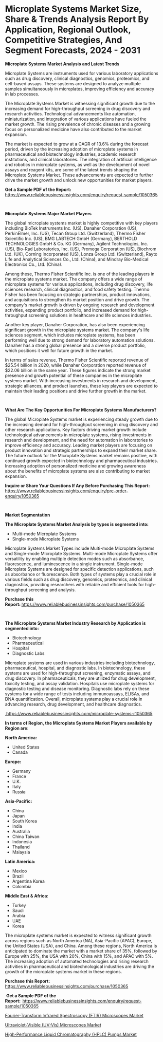 <p><h1>Microplate Systems Market Size, Share & Trends Analysis Report By Application, Regional Outlook, Competitive Strategies, And Segment Forecasts, 2024 - 2031</h1></p><p><strong>Microplate Systems Market Analysis and Latest Trends</strong></p>
<p><p>Microplate Systems are instruments used for various laboratory applications such as drug discovery, clinical diagnostics, genomics, proteomics, and cell-based assays. These systems are designed to analyze multiple samples simultaneously in microplates, improving efficiency and accuracy in lab processes.</p><p>The Microplate Systems Market is witnessing significant growth due to the increasing demand for high-throughput screening in drug discovery and research activities. Technological advancements like automation, miniaturization, and integration of various applications have fueled the market growth. The rising prevalence of chronic diseases and a growing focus on personalized medicine have also contributed to the market expansion.</p><p>The market is expected to grow at a CAGR of 13.6% during the forecast period, driven by the increasing adoption of microplate systems in pharmaceutical and biotechnology industries, academic research institutions, and clinical laboratories. The integration of artificial intelligence and robotics in microplate systems, as well as the development of novel assays and reagent kits, are some of the latest trends shaping the Microplate Systems Market. These advancements are expected to further drive the market growth and unlock new opportunities for market players.</p></p>
<p><strong>Get a Sample PDF of the Report:&nbsp;</strong> <a href="https://www.reliablebusinessinsights.com/enquiry/request-sample/1050365">https://www.reliablebusinessinsights.com/enquiry/request-sample/1050365</a></p>
<p>&nbsp;</p>
<p><strong>Microplate Systems Major Market Players</strong></p>
<p><p>The global microplate systems market is highly competitive with key players including BioTek Instruments Inc. (US), Danaher Corporation (US), PerkinElmer, Inc. (US), Tecan Group Ltd. (Switzerland), Thermo Fisher Scientific Inc. (US), BMG LABTECH GmbH (Germany), BERTHOLD TECHNOLOGIES GmbH & Co. KG (Germany), Agilent Technologies, Inc. (US), Bio-Rad Laboratories, Inc. (US), Promega Corporation (US), Biochrom Ltd. (UK), Corning Incorporated (US), Lonza Group Ltd. (Switzerland), Rayto Life and Analytical Sciences Co., Ltd. (China), and Mindray Bio-Medical Electronics Co., Ltd. (China).</p><p>Among these, Thermo Fisher Scientific Inc. is one of the leading players in the microplate systems market. The company offers a wide range of microplate systems for various applications, including drug discovery, life sciences research, clinical diagnostics, and food safety testing. Thermo Fisher has been focusing on strategic partnerships, product innovations, and acquisitions to strengthen its market position and drive growth. The company's market growth is driven by ongoing research and development activities, expanding product portfolio, and increased demand for high-throughput screening solutions in healthcare and life sciences industries.</p><p>Another key player, Danaher Corporation, has also been experiencing significant growth in the microplate systems market. The company's life sciences segment, which includes microplate systems, has been performing well due to strong demand for laboratory automation solutions. Danaher has a strong global presence and a diverse product portfolio, which positions it well for future growth in the market.</p><p>In terms of sales revenue, Thermo Fisher Scientific reported revenue of $25.54 billion in 2020, while Danaher Corporation reported revenue of $22.06 billion in the same year. These figures indicate the strong market presence and growth potential of these companies in the microplate systems market. With increasing investments in research and development, strategic alliances, and product launches, these key players are expected to maintain their leading positions and drive further growth in the market.</p></p>
<p>&nbsp;</p>
<p><strong>What Are The Key Opportunities For Microplate Systems Manufacturers?</strong></p>
<p><p>The global Microplate Systems market is experiencing steady growth due to the increasing demand for high-throughput screening in drug discovery and other research applications. Key factors driving market growth include technological advancements in microplate systems, rising investments in research and development, and the need for automation in laboratories to improve efficiency and accuracy. Leading market players are focusing on product innovation and strategic partnerships to expand their market share. The future outlook for the Microplate Systems market remains positive, with continued growth expected in biotechnology and pharmaceutical industries. Increasing adoption of personalized medicine and growing awareness about the benefits of microplate systems are also contributing to market expansion.</p></p>
<p><strong>Inquire or Share Your Questions If Any Before Purchasing This Report:</strong> <a href="https://www.reliablebusinessinsights.com/enquiry/pre-order-enquiry/1050365">https://www.reliablebusinessinsights.com/enquiry/pre-order-enquiry/1050365</a></p>
<p>&nbsp;</p>
<p><strong>Market Segmentation</strong></p>
<p><strong>The Microplate Systems Market Analysis by types is segmented into:</strong></p>
<p><ul><li>Multi-mode Microplate Systems</li><li>Single-mode Microplate Systems</li></ul></p>
<p><p>Microplate Systems Market Types include Multi-mode Microplate Systems and Single-mode Microplate Systems. Multi-mode Microplate Systems offer versatility by enabling multiple detection modes such as absorbance, fluorescence, and luminescence in a single instrument. Single-mode Microplate Systems are designed for specific detection applications, such as absorbance or fluorescence. Both types of systems play a crucial role in various fields such as drug discovery, genomics, proteomics, and clinical diagnostics, providing researchers with reliable and efficient tools for high-throughput screening and analysis.</p></p>
<p><strong>Purchase this Report:&nbsp;</strong><a href="https://www.reliablebusinessinsights.com/purchase/1050365">https://www.reliablebusinessinsights.com/purchase/1050365</a></p>
<p>&nbsp;</p>
<p><strong>The Microplate Systems Market Industry Research by Application is segmented into:</strong></p>
<p><ul><li>Biotechnology</li><li>Pharmaceutical</li><li>Hospital</li><li>Diagnostic Labs</li></ul></p>
<p><p>Microplate systems are used in various industries including biotechnology, pharmaceutical, hospital, and diagnostic labs. In biotechnology, these systems are used for high-throughput screening, enzymatic assays, and drug discovery. In pharmaceuticals, they are utilized for drug development, toxicity testing, and assay validation. Hospitals use microplate systems for diagnostic testing and disease monitoring. Diagnostic labs rely on these systems for a wide range of tests including immunoassays, ELISAs, and DNA quantification. Overall, microplate systems play a crucial role in advancing research, drug development, and healthcare diagnostics.</p></p>
<p><a href="https://www.reliablebusinessinsights.com/microplate-systems-r1050365">&nbsp;https://www.reliablebusinessinsights.com/microplate-systems-r1050365</a></p>
<p><strong>In terms of Region, the Microplate Systems Market Players available by Region are:</strong></p>
<p>
    <p> <strong> North America: </strong>
        <ul>
            <li>United States</li>
            <li>Canada</li>
        </ul>
        </p> 
    <p> <strong> Europe: </strong>
        <ul>
            <li>Germany</li>
            <li>France</li>
            <li>U.K.</li>
            <li>Italy</li>
            <li>Russia</li>
        </ul>
        </p> 
    <p> <strong> Asia-Pacific: </strong>
        <ul>
            <li>China</li>
            <li>Japan</li>
            <li>South Korea</li>
            <li>India</li>
            <li>Australia</li>
            <li>China Taiwan</li>
            <li>Indonesia</li>
            <li>Thailand</li>
            <li>Malaysia</li>
        </ul>
        </p> 
    <p> <strong> Latin America: </strong>
        <ul>
            <li>Mexico</li>
            <li>Brazil</li>
            <li>Argentina Korea</li>
            <li>Colombia</li>
        </ul>
        </p> 
    <p> <strong> Middle East & Africa: </strong>
        <ul>
            <li>Turkey</li>
            <li>Saudi</li>
            <li>Arabia</li>
            <li>UAE</li>
            <li>Korea</li>
        </ul>
    </p>
    </p>
<p><p>The microplate systems market is expected to witness significant growth across regions such as North America (NA), Asia-Pacific (APAC), Europe, the United States (USA), and China. Among these regions, North America is anticipated to dominate the market with a market share of 35%, followed by Europe with 25%, the USA with 20%, China with 15%, and APAC with 5%. The increasing adoption of automated technologies and rising research activities in pharmaceutical and biotechnological industries are driving the growth of the microplate systems market in these regions.</p></p>
<p><strong>Purchase this Report: </strong><a href="https://www.reliablebusinessinsights.com/purchase/1050365">https://www.reliablebusinessinsights.com/purchase/1050365</a></p>
<p>&nbsp;<strong>Get a Sample PDF of the Report:&nbsp;&nbsp;</strong><a href="https://www.reliablebusinessinsights.com/enquiry/request-sample/1050365">https://www.reliablebusinessinsights.com/enquiry/request-sample/1050365</a></p>
<p><strong></strong></p>
<p><p><a href="https://github.com/LaceyZemlak1/Market-Research-Report-List-1/blob/main/fourier-transform-infrared-spectroscopy-ftir-microscopes-market.md">Fourier-Transform Infrared Spectroscopy (FTIR) Microscopes Market</a></p><p><a href="https://github.com/Seman3302/Market-Research-Report-List-1/blob/main/ultraviolet-visible-uv-vis-microscopes-market.md">Ultraviolet-Visible (UV-Vis) Microscopes Market</a></p><p><a href="https://github.com/jnzzvtbl92/Market-Research-Report-List-1/blob/main/high-performance-liquid-chromatography-hplc-pumps-market.md">High-Performance Liquid Chromatography (HPLC) Pumps Market</a></p></p>